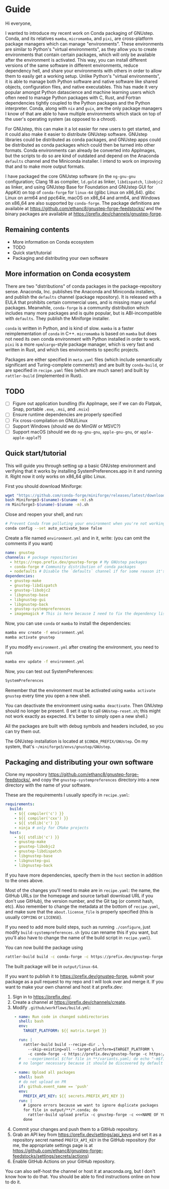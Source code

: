 # Guide

Hi everyone,

I wanted to introduce my recent work on Conda packaging of GNUstep. Conda, and its relatives `mamba`, `micromamba`, and `pixi`, are cross-platform package managers which can manage "environments". These environments are similar to Python's "virtual environments", as they allow you to create environments that contain certain packages, which will only be available after the environment is activated. This way, you can install different versions of the same software in different environments, reduce dependency hell, and share your environments with others in order to allow them to easily get a working setup. Unlike Python's "virtual environments", it is able to manage both Python software and native software like shared objects, configuration files, and native executables. This has made it very popular amongst Python datascience and machine learning users which often need to manage Python packages with C, Rust, and Fortran dependencies tightly coupled to the Python packages and the Python interpreter. Conda, along with `nix` and `guix`, are the only package managers I know of that are able to have multiple environments which stack on top of the user's operating system (as opposed to a chroot).

For GNUstep, this can make it a lot easier for new users to get started, and it could also make it easier to distribute GNUstep software. GNUstep libraries could be distributed as conda packages, and GNUstep apps could be distributed as conda packages which could then be turned into other formats. Conda environments can already be converted into AppImages, but the scripts to do so are kind of outdated and depend on the Anaconda `defaults` channel and the Miniconda installer. I intend to work on improving that and to make more output formats.

I have packaged the core GNUstep software (in the `ng-gnu-gnu` configuration; Clang 18 as compiler, `ld.gold` as linker, `libdispatch`, `libobjc2` as linker, and using GNUstep Base for Foundation and GNUstep GUI for AppKit) on top of `conda-forge` for `linux-64` (glibc Linux on x86_64). glibc Linux on arm64 and ppc64le, macOS on x86_64 and arm64, and Windows on x86_64 are also supported by `conda-forge`. The package definitions are available at https://github.com/ethanc8/gnustep-forge-feedstocks/ and the binary packages are available at https://prefix.dev/channels/gnustep-forge.

## Remaining contents

* More information on Conda ecosystem
* TODO
* Quick start/tutorial
* Packaging and distributing your own software

## More information on Conda ecosystem

There are two "distributions" of conda packages in the package-repository sense. Anaconda, Inc. publishes the Anaconda and Miniconda installers, and publish the `defaults` channel (package repository). It is released with a EULA that prohibits certain commercial uses, and is missing many useful packages. Meanwhile, `conda-forge` is a community distribution which includes many more packages and is quite popular, but is ABI-incompatible with `defaults`. They publish the Miniforge installer.

`conda` is written in Python, and is kind of slow. `mamba` is a faster reimplementation of `conda` in C++. `micromamba` is based on `mamba` but does not need its own conda environment with Python installed in order to work. `pixi` is a more `npm`/`cargo`-style package manager, which is very fast and written in Rust, and which ties environments to specific projects.

Packages are either specified in `meta.yaml` files (which include semantically significant and Turing-complete comments!) and are built by `conda-build`, or are specified in `recipe.yaml` files (which are much saner) and built by `rattler-build` (implemented in Rust).

## TODO

* [ ] Figure out application bundling (fix AppImage, see if we can do Flatpak, Snap, portable `.exe`, `.msi`, and `.msix`)
* [ ] Ensure runtime dependencies are properly specified
* [ ] Fix cross-compilation on GNU/Linux
* [ ] Support Windows (should we do MinGW or MSVC?)
* [ ] Support macOS (should we do `ng-gnu-gnu`, `apple-gnu-gnu`, or `apple-apple-apple`?)

## Quick start/tutorial

This will guide you through setting up a basic GNUstep environment and verifying that it works by installing SystemPreferences.app in it and running it. Right now it only works on x86_64 glibc Linux.

First you should download Miniforge:

```bash
wget "https://github.com/conda-forge/miniforge/releases/latest/download/Miniforge3-$(uname)-$(uname -m).sh"
bash Miniforge3-$(uname)-$(uname -m).sh
rm Miniforge3-$(uname)-$(uname -m).sh
```

Close and reopen your shell, and run:

```bash
# Prevent Conda from polluting your environment when you're not working on Conda-managed projects.
conda config --set auto_activate_base false
```

Create a file named `environment.yml` and in it, write: (you can omit the comments if you want)

```yaml
name: gnustep
channels: # package repositories
  - https://repo.prefix.dev/gnustep-forge # My GNUstep packages
  - conda-forge # Community distribution of conda packages
  - nodefaults # Disable the `defaults` channel if for some reason it's enabled
dependencies:
  - gnustep-make
  - gnustep-libdispatch
  - gnustep-libobjc2
  - libgnustep-base
  - libgnustep-gui
  - libgnustep-back
  - gnustep-systempreferences
  - imagemagick # This is here because I need to fix the dependency list
```

Now, you can use `conda` or `mamba` to install the dependencies:

```bash
mamba env create -f environment.yml
mamba activate gnustep
```

If you modify `environment.yml` after creating the environment, you need to run

```bash
mamba env update -f environment.yml
```

Now, you can test out SystemPreferences:

```bash
SystemPreferences
```

Remember that the environment must be activated using `mamba activate gnustep` every time you open a new shell.

You can deactivate the environment using `mamba deactivate`. Then GNUstep should no longer be present. (I set it up to call `GNUstep-reset.sh`; this might not work exactly as expected. It's better to simply open a new shell.)

All the packages are built with debug symbols and headers included, so you can try them out.

The GNUstep installation is located at `$CONDA_PREFIX/GNUstep`. On my system, that's `~/miniforge3/envs/gnustep/GNUstep`.

## Packaging and distributing your own software

Clone my repository https://github.com/ethanc8/gnustep-forge-feedstocks/, and copy the `gnustep-systempreferences` directory into a new directory with the name of your software.

These are the requirements I usually specify in `recipe.yaml`:

```yaml
requirements:
  build:
    - ${{ compiler('c') }}
    - ${{ compiler('cxx') }}
    - ${{ stdlib('c') }}
    - ninja # only for CMake projects
  host:
    - ${{ stdlib('c') }}
    - gnustep-make
    - gnustep-libobjc2
    - gnustep-libdispatch
    - libgnustep-base
    - libgnustep-gui
    - libgnustep-back
```

If you have more dependencies, specify them in the `host` section in addition to the ones above.

Most of the changes you'll need to make are in `recipe.yaml`: the name, the GitHub URLs (or the homepage and source tarball download URL if you don't use GitHub), the version number, and the Git tag (or commit hash, etc). Also remember to change the metadata at the bottom of `recipe.yaml`, and make sure that the `about.license_file` is properly specified (this is usually `COPYING` or `LICENSE`).

If you need to add more build steps, such as running `./configure`, just modify `build-systempreferences.sh` (you can rename this if you want, but you'll also have to change the name of the build script in `recipe.yaml`).

You can now build the package using

```bash
rattler-build build -c conda-forge -c https://prefix.dev/gnustep-forge
```

The built package will be in `output/linux-64`.

If you want to publish it to https://prefix.dev/gnustep-forge, submit your package as a pull request to my repo and I will look over and merge it. If you want to make your own channel and host it at prefix.dev:

1. Sign in to https://prefix.dev/.
2. Create a channel at https://prefix.dev/channels/create.
3. Modify `.github/workflows/build.yml`:
```yaml
    - name: Run code in changed subdirectories
      shell: bash
      env:
        TARGET_PLATFORM: ${{ matrix.target }}

      run: |
        rattler-build build --recipe-dir . \
          --skip-existing=all --target-platform=$TARGET_PLATFORM \
          -c conda-forge -c https://prefix.dev/gnustep-forge -c https://prefix.dev/<<<NAME OF YOUR CHANNEL>>>
      #   --experimental $(for file in **/variants.yaml; do echo "-m$file"; done) 
      # no longer necessary because it should be discovered by default

    - name: Upload all packages
      shell: bash
      # do not upload on PR
      if: github.event_name == 'push'
      env:
        PREFIX_API_KEY: ${{ secrets.PREFIX_API_KEY }}
      run: |
        # ignore errors because we want to ignore duplicate packages
        for file in output/**/*.conda; do
          rattler-build upload prefix -c gnustep-forge -c <<<NAME OF YOUR CHANNEL>>> "$file" || true
        done
```
4. Commit your changes and push them to a GitHub repository.
5. Grab an API key from https://prefix.dev/settings/api_keys and set it as a repository secret named `PREFIX_API_KEY` in the GitHub repository (for me, the appropriate settings page is at https://github.com/ethanc8/gnustep-forge-feedstocks/settings/secrets/actions)
6. Enable GitHub Actions on your GitHub repository.

You can also self-host the channel or host it at anaconda.org, but I don't know how to do that. You should be able to find instructions online on how to do it.
